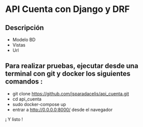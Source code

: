 # API Cuenta con Django y DRF

## Descripción
- Modelo BD
- Vistas
- Url

## Para realizar pruebas, ejecutar desde una terminal con git y docker los siguientes comandos :
- git clone https://github.com/jsparadacelis/api_cuenta.git
- cd api_cuenta
- sudo docker-compose up
- entrar a http://0.0.0.0:8000/ desde el navegador


¡ Y listo !